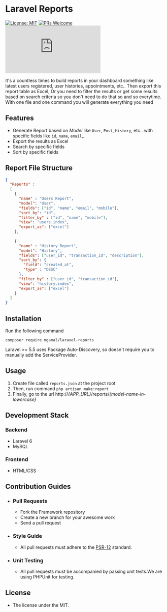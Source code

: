 # Laravel Reports

[![License: MIT](https://img.shields.io/badge/License-MIT-yellow.svg)](https://opensource.org/licenses/MIT)
[![PRs Welcome](https://img.shields.io/badge/PRs-welcome-brightgreen.svg?style=flat-square)](http://makeapullrequest.com)
[![Only 32 Kb](https://badge-size.herokuapp.com/Naereen/StrapDown.js/master/strapdown.min.js)](https://github.com/Naereen/StrapDown.js/blob/master/strapdown.min.js)

It's a countless times to build reports in your dashboard something like latest users registered, user histories, appointments, etc.. Then export this report table as Excel, Or you need to filter the results or get some results based on search criteria so you don't need to do that so and so everytime. With one file and one command you will generate everything you need

## Features

- Generate Report based on _Model_ like `User`, `Post`, `History`, etc.. with specific fields like `id`, `name`, `email`,.. 
- Export the results as Excel
- Search by specific fields
- Sort by specific fields

## Report File Structure
```json
{
  "Reports" : 
  [
    {
      "name" : "Users Report",
      "model": "User",
      "fields": ["id", "name", "email", "mobile"],
      "sort_by": "id",
      "filter_by" : ["id", "name", "mobile"],
      "view": "users.index",
      "export_as": ["excel"]
    },
    
    {
      "name" : "History Report",
      "model": "History",
      "fields": ["user_id", "transaction_id", "description"],
      "sort_by": { 
        "field": "created_at",
        "type" : "DESC"
      },
      "filter_by" : ["user_id", "transaction_id"],
      "view": "history.index",
      "export_as": ["excel"]
    }
  ]
}

```

## Installation

Run the following command

```composer require mgamal/laravel-reports```

Laravel >= 5.5 uses Package Auto-Discovery, so doesn't require you to manually add the ServiceProvider.

## Usage

1. Create file called `reports.json` at the project root
2. Then, run command `php artisan make:report`
3. Finally, go to the url http://_{APP_URL}_/reports/_{model-name-in-lowercase}_

## Development Stack

### Backend

- Laravel 6
- MySQL

### Frontend

- HTML/CSS

## Contribution Guides

- ### Pull Requests

  - Fork the Framework repository
  - Create a new branch for your awesome work
  - Send a pull request

- ### Style Guide

  - All pull requests must adhere to the [PSR-12](https://www.php-fig.org/psr/psr-12/) standard.

- ### Unit Testing

  - All pull requests must be accompanied by passing unit tests.We are using PHPUnit for testing.

## License

- The license under the MIT.
